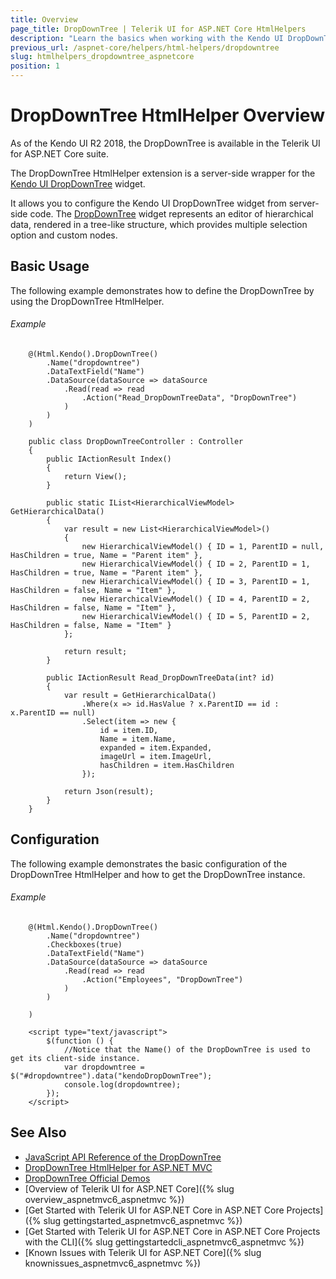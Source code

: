 ```yaml
---
title: Overview
page_title: DropDownTree | Telerik UI for ASP.NET Core HtmlHelpers
description: "Learn the basics when working with the Kendo UI DropDownTree HtmlHelper for ASP.NET Core (MVC 6 or ASP.NET Core MVC)."
previous_url: /aspnet-core/helpers/html-helpers/dropdowntree
slug: htmlhelpers_dropdowntree_aspnetcore
position: 1
---
```


# DropDownTree HtmlHelper Overview
As of the Kendo UI R2 2018, the DropDownTree is available in the Telerik UI for ASP.NET Core suite.

The DropDownTree HtmlHelper extension is a server-side wrapper for the [Kendo UI DropDownTree](http://demos.telerik.com/kendo-ui/dropdowntree/index) widget.

It allows you to configure the Kendo UI DropDownTree widget from server-side code. The [DropDownTree](http://docs.telerik.com/kendo-ui/controls/editors/dropdowntree/overview) widget represents an editor of hierarchical data, rendered in a tree-like structure, which provides multiple selection option and custom nodes.

## Basic Usage

The following example demonstrates how to define the DropDownTree by using the DropDownTree HtmlHelper.

###### Example

```tab-Razor
    @(Html.Kendo().DropDownTree()
        .Name("dropdowntree")
        .DataTextField("Name")
        .DataSource(dataSource => dataSource
            .Read(read => read
                .Action("Read_DropDownTreeData", "DropDownTree")
            )
        )
    )
```
```tab-Controller
    public class DropDownTreeController : Controller
    {
        public IActionResult Index()
        {
            return View();
        }

        public static IList<HierarchicalViewModel> GetHierarchicalData()
        {
            var result = new List<HierarchicalViewModel>()
            {
                new HierarchicalViewModel() { ID = 1, ParentID = null, HasChildren = true, Name = "Parent item" },
                new HierarchicalViewModel() { ID = 2, ParentID = 1, HasChildren = true, Name = "Parent item" },
                new HierarchicalViewModel() { ID = 3, ParentID = 1, HasChildren = false, Name = "Item" },
                new HierarchicalViewModel() { ID = 4, ParentID = 2, HasChildren = false, Name = "Item" },
                new HierarchicalViewModel() { ID = 5, ParentID = 2, HasChildren = false, Name = "Item" }
            };

            return result;
        }

        public IActionResult Read_DropDownTreeData(int? id)
        {
            var result = GetHierarchicalData()
                .Where(x => id.HasValue ? x.ParentID == id : x.ParentID == null)
                .Select(item => new {
                    id = item.ID,
                    Name = item.Name,
                    expanded = item.Expanded,
                    imageUrl = item.ImageUrl,
                    hasChildren = item.HasChildren
                });

            return Json(result);
        }
    }
```

## Configuration

The following example demonstrates the basic configuration of the DropDownTree HtmlHelper and how to get the DropDownTree instance.

###### Example

```
    @(Html.Kendo().DropDownTree()
        .Name("dropdowntree")
        .Checkboxes(true)
        .DataTextField("Name")
        .DataSource(dataSource => dataSource
            .Read(read => read
                .Action("Employees", "DropDownTree")
            )
        )

    )

    <script type="text/javascript">
        $(function () {
            //Notice that the Name() of the DropDownTree is used to get its client-side instance.
            var dropdowntree = $("#dropdowntree").data("kendoDropDownTree");
            console.log(dropdowntree);
        });
    </script>
```

## See Also

* [JavaScript API Reference of the DropDownTree](http://docs.telerik.com/kendo-ui/api/javascript/ui/dropdowntree)
* [DropDownTree HtmlHelper for ASP.NET MVC](http://docs.telerik.com/aspnet-mvc/helpers/dropdowntree/overview)
* [DropDownTree Official Demos](http://demos.telerik.com/aspnet-core/dropdowntree/index)
* [Overview of Telerik UI for ASP.NET Core]({% slug overview_aspnetmvc6_aspnetmvc %})
* [Get Started with Telerik UI for ASP.NET Core in ASP.NET Core Projects]({% slug gettingstarted_aspnetmvc6_aspnetmvc %})
* [Get Started with Telerik UI for ASP.NET Core in ASP.NET Core Projects with the CLI]({% slug gettingstartedcli_aspnetmvc6_aspnetmvc %})
* [Known Issues with Telerik UI for ASP.NET Core]({% slug knownissues_aspnetmvc6_aspnetmvc %})
